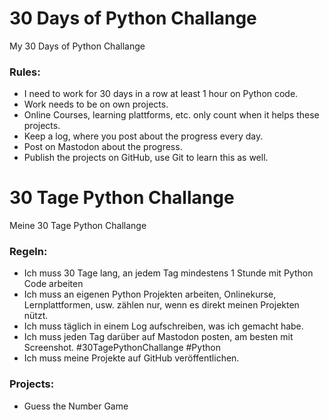 # 30 Days of Python Challange
My 30 Days of Python Challange

### Rules:
- I need to work for 30 days in a row at least 1 hour on Python code.
- Work needs to be on own projects.
- Online Courses, learning plattforms, etc. only count when it helps these projects.
- Keep a log, where you post about the progress every day.
- Post on Mastodon about the progress.
- Publish the projects on GitHub, use Git to learn this as well.


# 30 Tage Python Challange
Meine 30 Tage Python Challange 

### Regeln:
- Ich muss 30 Tage lang, an jedem Tag mindestens 1 Stunde mit Python Code arbeiten
- Ich muss an eigenen Python Projekten arbeiten, Onlinekurse, Lernplattformen,
    usw. zählen nur, wenn es direkt meinen Projekten nützt.
- Ich muss täglich in einem Log aufschreiben, was ich gemacht habe.
- Ich muss jeden Tag darüber auf Mastodon posten, am besten mit Screenshot. #30TagePythonChallange #Python
- Ich muss meine Projekte auf GitHub veröffentlichen.


### Projects:
- Guess the Number Game
